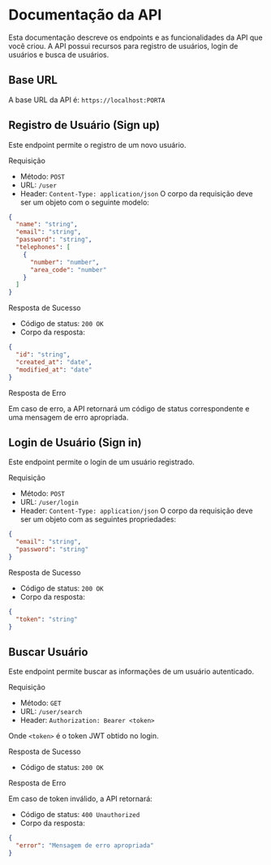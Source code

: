 # Documentação da API

Esta documentação descreve os endpoints e as funcionalidades da API que você criou. A API possui recursos para registro de usuários, login de usuários e busca de usuários.

## Base URL
A base URL da API é: `https://localhost:PORTA`

## Registro de Usuário (Sign up)
Este endpoint permite o registro de um novo usuário.

Requisição
- Método: `POST`
- URL: `/user`
- Header: `Content-Type: application/json`
O corpo da requisição deve ser um objeto com o seguinte modelo:

```json
{
  "name": "string",
  "email": "string",
  "password": "string",
  "telephones": [
    {
      "number": "number",
      "area_code": "number"
    }
  ]
}
```
Resposta de Sucesso
- Código de status: `200 OK`
- Corpo da resposta:
```json
{
  "id": "string",
  "created_at": "date",
  "modified_at": "date"
}
```

Resposta de Erro

Em caso de erro, a API retornará um código de status correspondente e uma mensagem de erro apropriada.

## Login de Usuário (Sign in)

Este endpoint permite o login de um usuário registrado.

Requisição
- Método: `POST`
- URL: `/user/login`
- Header: `Content-Type: application/json`
O corpo da requisição deve ser um objeto com as seguintes propriedades:
```json
{
  "email": "string",
  "password": "string"
}
```
Resposta de Sucesso

- Código de status: `200 OK`
- Corpo da resposta:
```json 
{
  "token": "string"
}
```

## Buscar Usuário
Este endpoint permite buscar as informações de um usuário autenticado.

Requisição

- Método: `GET`
- URL: `/user/search`
- Header: `Authorization: Bearer <token>`

Onde `<token>` é o token JWT obtido no login.

Resposta de Sucesso

- Código de status: `200 OK`

Resposta de Erro

Em caso de token inválido, a API retornará:

- Código de status: `400 Unauthorized`
- Corpo da resposta:
```json
{
  "error": "Mensagem de erro apropriada"
}
```